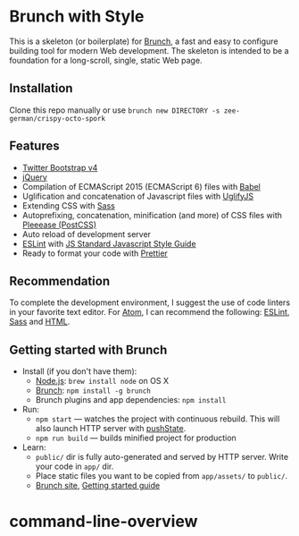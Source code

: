 # Brunch with Style

This is a skeleton (or boilerplate) for [Brunch](http://brunch.io), a fast and easy to configure building tool for modern Web development. The skeleton is intended to be a foundation for a long-scroll, single, static Web page.

## Installation

Clone this repo manually or use `brunch new DIRECTORY -s zee-german/crispy-octo-spork`

## Features
* [Twitter Bootstrap v4](https://getbootstrap.com/docs/3.3/p.com)
* [jQuery](http://jquery.com)
* Compilation of ECMAScript 2015 (ECMAScript 6) files with [Babel](https://babeljs.io)
* Uglification and concatenation of Javascript files with [UglifyJS](http://lisperator.net/uglifyjs/)
* Extending CSS with [Sass](http://sass-lang.com)
* Autoprefixing, concatenation, minification (and more) of CSS files with [Pleeease (PostCSS)](http://pleeease.io)
* Auto reload of development server
* [ESLint](http://eslint.org) with [JS Standard Javascript Style Guide](https://github.com/standard/standard)
* Ready to format your code with [Prettier](https://prettier.io)

## Recommendation
To complete the development environment, I suggest the use of code linters in your favorite text editor. For [Atom](http://www.atom.io), I can recommend the following: [ESLint](https://atom.io/packages/linter-eslint), [Sass](https://atom.io/packages/linter-sass-lint) and [HTML](https://atom.io/packages/linter-tidy).

## Getting started with Brunch

* Install (if you don't have them):
    * [Node.js](http://nodejs.org): `brew install node` on OS X
    * [Brunch](http://brunch.io): `npm install -g brunch`
    * Brunch plugins and app dependencies: `npm install`
* Run:
    * `npm start` — watches the project with continuous rebuild. This will also launch HTTP server with [pushState](https://developer.mozilla.org/en-US/docs/Web/Guide/API/DOM/Manipulating_the_browser_history).
    * `npm run build` — builds minified project for production
* Learn:
    * `public/` dir is fully auto-generated and served by HTTP server.  Write your code in `app/` dir.
    * Place static files you want to be copied from `app/assets/` to `public/`.
    * [Brunch site](http://brunch.io), [Getting started guide](https://github.com/brunch/brunch-guide#readme)
# command-line-overview
